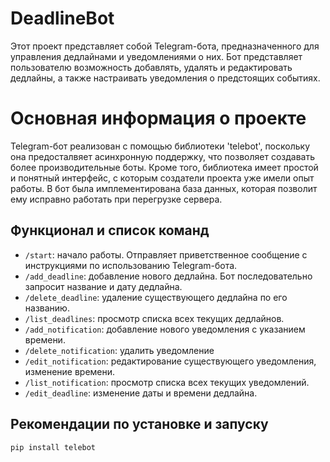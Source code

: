 # DeadlineBot
Этот проект представляет собой Telegram-бота, предназначенного для управления дедлайнами и уведомлениями о них. Бот представляет пользователю возможность добавлять, удалять и редактировать дедлайны, а также настраивать уведомления о предстоящих событиях.


# Основная информация о проекте
Telegram-бот реализован с помощью библиотеки 'telebot', поскольку она предосталвяет асинхронную поддержку, что позволяет создавать более производительные боты.
Кроме того, библиотека имеет простой и понятный интерфейс, с которым создатели проекта уже имели опыт работы.
В бот была имплементирована база данных, которая позволит ему исправно работать при перегрузке сервера.

## Функционал и список команд
  - `/start`: начало работы.
    Отправляет приветственное сообщение с инструкциями по использованию Telegram-бота.
  - `/add_deadline`: добавление нового дедлайна.
    Бот последовательно запросит название и дату дедлайна.
  - `/delete_deadline`: удаление существующего дедлайна по его названию.
  - `/list_deadlines`: просмотр списка всех текущих дедлайнов.
  - `/add_notification`: добавление нового уведомления с указанием времени.
  - `/delete_notification`: удалить уведомление
  - `/edit_notification`: редактирование существующего уведомления, изменение времени.
  - `/list_notification`: просмотр списка всех текущих уведомлений.
  - `/edit_deadline`: изменение даты и времени дедлайна.

## Рекомендации по установке и запуску
```
pip install telebot
```
     
     
